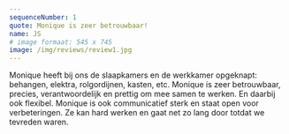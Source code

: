 ```yaml
---
sequenceNumber: 1
quote: Monique is zeer betrouwbaar!
name: JS
# image formaat: 545 x 745
image: /img/reviews/review1.jpg 
---
```

Monique heeft bij ons de slaapkamers en de werkkamer opgeknapt: behangen, elektra, rolgordijnen, kasten, etc. Monique is zeer betrouwbaar, precies, verantwoordelijk en prettig om mee samen te werken. En daarbij ook flexibel.  Monique is ook communicatief sterk en staat open voor verbeteringen. Ze kan hard werken en gaat net zo lang door totdat we tevreden waren.
